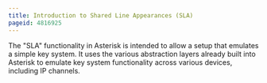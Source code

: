 ```yaml
---
title: Introduction to Shared Line Appearances (SLA)
pageid: 4816925
---
```


The "SLA" functionality in Asterisk is intended to allow a setup that emulates a simple key system. It uses the various abstraction layers already built into Asterisk to emulate key system functionality across various devices, including IP channels.

